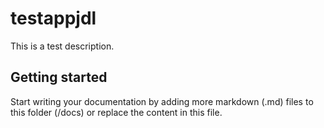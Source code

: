 # testappjdl

This is a test description.

## Getting started

Start writing your documentation by adding more markdown (.md) files to this
folder (/docs) or replace the content in this file.
